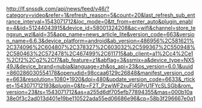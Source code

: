 http://lf.snssdk.com/api/news/feed/v46/?category=video&refer=1&refresh_reason=5&count=20&last_refresh_sub_entrance_interval=1543071712&loc_mode=0&tt_from=enter_auto&plugin_enable=4&iid=51244043915&device_id=58001324208&ac=wifi&channel=store_tengxun_wzl&aid=35&app_name=news_article_lite&version_code=663&version_name=6.6.3&device_platform=android&ab_version=486956%2C581621%2C374096%2C604807%2C378327%2C603032%2C599367%2C550948%2C580463%2C572478%2C467499%2C611715&ab_client=a1%2Cc4%2Ce1%2Cf2%2Cg2%2Cf7&ab_feature=z1&abflag=3&ssmix=a&device_type=NX549J&device_brand=nubia&language=zh&os_api=23&os_version=6.0.1&uuid=860286030554178&openudid=98ccaa6129c26848&manifest_version_code=663&resolution=1080*1920&dpi=480&update_version_code=6633&_rticket=1543071712193&plugin=0&fp=F2T_PzwWF2xuFl45PrU1FYcSLSGb&rom_version=23&ts=1543071712&as=a255d6df705efb77894355&mas=000b10a38e0f3c2ad013d401e19be110522ada55ed06686e96&cp=58b3f296667e0q1





